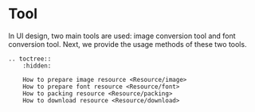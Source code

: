# **Tool**

In UI design, two main tools are used: image conversion tool and font conversion tool. Next, we provide the usage methods of these two tools.


<!-- Add tool downlod link here -->


```eval_rst
.. toctree::
    :hidden:

    How to prepare image resource <Resource/image>
    How to prepare font resource <Resource/font>
    How to packing resource <Resource/packing>
    How to download resource <Resource/download>
```
